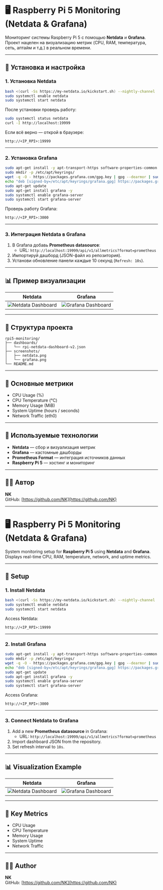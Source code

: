 # 🖥️ Raspberry Pi 5 Monitoring (Netdata & Grafana)

Мониторинг системы Raspberry Pi 5 с помощью **Netdata** и **Grafana**.  
Проект нацелен на визуализацию метрик (CPU, RAM, температура, сеть, аптайм и т.д.) в реальном времени.

---

## 🚀 Установка и настройка

### 1. Установка Netdata

```bash
bash <(curl -Ss https://my-netdata.io/kickstart.sh) --nightly-channel
sudo systemctl enable netdata
sudo systemctl start netdata
```

После установки проверь работу:
```bash
sudo systemctl status netdata
curl -I http://localhost:19999
```

Если всё верно — открой в браузере:
```
http://<IP_RPI>:19999
```

---

### 2. Установка Grafana

```bash
sudo apt-get install -y apt-transport-https software-properties-common
sudo mkdir -p /etc/apt/keyrings/
wget -q -O - https://packages.grafana.com/gpg.key | gpg --dearmor | sudo tee /etc/apt/keyrings/grafana.gpg > /dev/null
echo "deb [signed-by=/etc/apt/keyrings/grafana.gpg] https://packages.grafana.com/oss/deb stable main" | sudo tee /etc/apt/sources.list.d/grafana.list
sudo apt-get update
sudo apt-get install grafana -y
sudo systemctl enable grafana-server
sudo systemctl start grafana-server
```

Проверь работу Grafana:
```
http://<IP_RPI>:3000
```

---

### 3. Интеграция Netdata в Grafana

1. В Grafana добавь **Prometheus datasource**:
   - URL: `http://localhost:19999/api/v1/allmetrics?format=prometheus`
2. Импортируй дашборд (JSON-файл из репозитория).
3. Установи обновление панели каждые 10 секунд (`Refresh: 10s`).

---

## 📊 Пример визуализации

| Netdata | Grafana |
|----------|----------|
| ![Netdata Dashboard](screenshots/netdata.png) | ![Grafana Dashboard](screenshots/grafana.png) |

---

## 📁 Структура проекта

```
rpi5-monitoring/
├── dashboards/
│   └── rpi-netdata-dashboard-v2.json
├── screenshots/
│   ├── netdata.png
│   └── grafana.png
└── README.md
```

---

## 🧠 Основные метрики

- CPU Usage (%)
- CPU Temperature (°C)
- Memory Usage (MiB)
- System Uptime (hours / seconds)
- Network Traffic (eth0)

---

## 🧩 Используемые технологии

- **Netdata** — сбор и визуализация метрик
- **Grafana** — кастомные дашборды
- **Prometheus Format** — интеграция источников данных
- **Raspberry Pi 5** — хостинг и мониторинг

---

## 🧑‍💻 Автор

**NK**  
GitHub: [https://github.com/NK](https://github.com/NK)

---

# 🖥️ Raspberry Pi 5 Monitoring (Netdata & Grafana)

System monitoring setup for **Raspberry Pi 5** using **Netdata** and **Grafana**.  
Displays real-time CPU, RAM, temperature, network, and uptime metrics.

---

## 🚀 Setup

### 1. Install Netdata
```bash
bash <(curl -Ss https://my-netdata.io/kickstart.sh) --nightly-channel
sudo systemctl enable netdata
sudo systemctl start netdata
```

Access Netdata:
```
http://<IP_RPI>:19999
```

---

### 2. Install Grafana
```bash
sudo apt-get install -y apt-transport-https software-properties-common
sudo mkdir -p /etc/apt/keyrings/
wget -q -O - https://packages.grafana.com/gpg.key | gpg --dearmor | sudo tee /etc/apt/keyrings/grafana.gpg > /dev/null
echo "deb [signed-by=/etc/apt/keyrings/grafana.gpg] https://packages.grafana.com/oss/deb stable main" | sudo tee /etc/apt/sources.list.d/grafana.list
sudo apt-get update
sudo apt-get install grafana -y
sudo systemctl enable grafana-server
sudo systemctl start grafana-server
```

Access Grafana:
```
http://<IP_RPI>:3000
```

---

### 3. Connect Netdata to Grafana
1. Add a new **Prometheus datasource** in Grafana:
   - URL: `http://localhost:19999/api/v1/allmetrics?format=prometheus`
2. Import dashboard JSON from the repository.
3. Set refresh interval to `10s`.

---

## 📊 Visualization Example

| Netdata | Grafana |
|----------|----------|
| ![Netdata Dashboard](screenshots/netdata.png) | ![Grafana Dashboard](screenshots/grafana.png) |

---

## 🧠 Key Metrics

- CPU Usage
- CPU Temperature
- Memory Usage
- System Uptime
- Network Traffic

---

## 🧑‍💻 Author

**NK**  
GitHub: [https://github.com/NK](https://github.com/NK)
